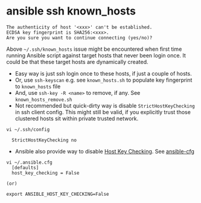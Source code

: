 # ansible ssh known_hosts

```
The authenticity of host '<xxx>' can't be established.
ECDSA key fingerprint is SHA256:<xxx>.
Are you sure you want to continue connecting (yes/no)?
```

Above `~/.ssh/known_hosts` issue might be encountered when first time running Ansible script against target hosts that never been login once. It could be that these target hosts are dynamically created.

- Easy way is just ssh login once to these hosts, if just a couple of hosts.
- Or, use `ssh-keyscan` e.g. see `known_hosts.sh` to populate key fingerprint to `known_hosts` file
- And, use `ssh-key -R <name>` to remove, if any. See `known_hosts_remove.sh`
- Not recommended but quick-dirty way is disable `StrictHostKeyChecking` in ssh client config. This might still be valid, if you explicitly trust those clustered hosts sit within private trusted network. 

```
vi ~/.ssh/config

  StrictHostKeyChecking no
```

- Ansible also provide way to disable [Host Key Checking](https://docs.ansible.com/ansible/latest/user_guide/intro_getting_started.html#host-key-checking). See [ansible-cfg](../00-ansible-cfg)
```
vi ~/.ansible.cfg
  [defaults]
  host_key_checking = False

(or)

export ANSIBLE_HOST_KEY_CHECKING=False
```

